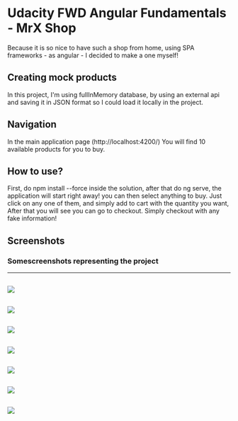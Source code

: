 # Udacity FWD Angular Fundamentals - MrX Shop
Because it is so nice to have such a shop from home, using SPA frameworks - as angular - I decided to make a one myself!

## Creating mock products
In this project, I'm using fullInMemory database, by using an external api and saving it in JSON format so I could load it locally in the project.

## Navigation
In the main application page (http://localhost:4200/) You will find 10 available products for you to buy.

## How to use?
First, do npm install --force inside the solution, after that do ng serve, the application will start right away! you can then select anything to buy.
Just click on any one of them, and simply add to cart with the quantity you want, After that you will see you can go to checkout. Simply checkout with any fake information!

## Screenshots
### Somescreenshots representing the project
----------------
![](https://i.imgur.com/HRpm6hf.png)
----------------
![](https://i.imgur.com/dS7Hpci.png)
----------------
![](https://i.imgur.com/6rVgyGc.png)
----------------
![](https://i.imgur.com/f81jdhI.png)
----------------
![](https://i.imgur.com/J64amPo.png)
----------------
![](https://i.imgur.com/nLTuNyG.png)
----------------
![](https://i.imgur.com/bk5taWu.png)
----------------
